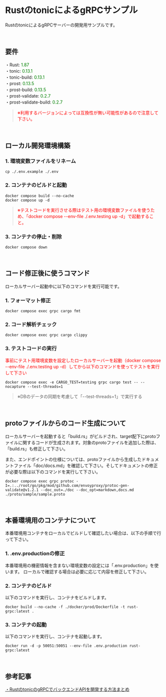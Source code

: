 # RustのtonicによるgRPCサンプル
RustのtonicによるgRPCサーバーの開発用サンプルです。  
  
<br />
  
## 要件
・Rust: <span style="color:green">1.87</span>  
・tonic: <span style="color:green">0.13.1</span>  
・tonic-build: <span style="color:green">0.13.1</span>  
・prost: <span style="color:green">0.13.5</span>  
・prost-build: <span style="color:green">0.13.5</span>  
・prost-validate: <span style="color:green">0.2.7</span>  
・prost-validate-build: <span style="color:green">0.2.7</span>  
> <span style="color:red">※利用するバージョンによっては互換性が無い可能性があるので注意して下さい。</span>  
  
<br />
  
## ローカル開発環境構築
### 1. 環境変数ファイルをリネーム
```
cp ./.env.example ./.env
```  
  
### 2. コンテナのビルドと起動
```
docker compose build --no-cache
docker compose up -d
```  
> <span style="color:red">※テストコードを実行させる際はテスト用の環境変数ファイルを使うため、「docker compose --env-file ./.env.testing up -d」で起動すること。</span>
  
### 3. コンテナの停止・削除
```
docker compose down
```  
  
<br />
  
## コード修正後に使うコマンド
ローカルサーバー起動中に以下のコマンドを実行可能です。  
  
### 1. フォーマット修正
```
docker compose exec grpc cargo fmt
```  
  
### 2. コード解析チェック
```
docker compose exec grpc cargo clippy
```  
  
### 3. テストコードの実行
<span style="color:red">事前にテスト用環境変数を設定したローカルサーバーを起動（docker compose --env-file ./.env.testing up -d）してから以下のコマンドを使ってテストを実行して下さい</span>  
```
docker compose exec -e CARGO_TEST=testing grpc cargo test -- --nocapture --test-threads=1
```  
> ※DBのデータの同期を考慮して「--test-threads=1」で実行する
  
<br />
  
## protoファイルからのコード生成について  
ローカルサーバーを起動すると「build.rs」がビルドされ、target配下にprotoファイルに関するコードが生成されます。対象のprotoファイルを追加した際は、「build.rs」も修正して下さい。  
  
また、エンドポイントの仕様については、protoファイルから生成したドキュメントファイル「doc/docs.md」を確認して下さい。そしてドキュメントの修正が必要な際は以下のコマンドを実行して下さい。  
```
docker compose exec grpc protoc -I=.:../root/go/pkg/mod/github.com/envoyproxy/protoc-gen-validate@v1.2.1 --doc_out=./doc --doc_opt=markdown,docs.md ./proto/sample/sample.proto
```  
  
<br />
  
## 本番環境用のコンテナについて
本番環境用コンテナをローカルでビルドして確認したい場合は、以下の手順で行って下さい。  
  
### 1. .env.productionの修正
本番環境用の機密情報を含まない環境変数の設定には「.env.production」を使います。
ローカルで確認する場合は必要に応じて内容を修正して下さい。  
  
### 2. コンテナのビルド
以下のコマンドを実行し、コンテナをビルドします。  
```
docker build --no-cache -f ./docker/prod/Dockerfile -t rust-grpc:latest .
```  
  
### 3. コンテナの起動
以下のコマンドを実行し、コンテナを起動します。  
```
docker run -d -p 50051:50051 --env-file .env.production rust-grpc:latest
```  
  
<br />
  
## 参考記事  
[・RustのtonicのgRPCでバックエンドAPIを開発する方法まとめ](https://rust.tomoyuki65.com/how-to-develop-api-with-grpc-in-rust)  
  